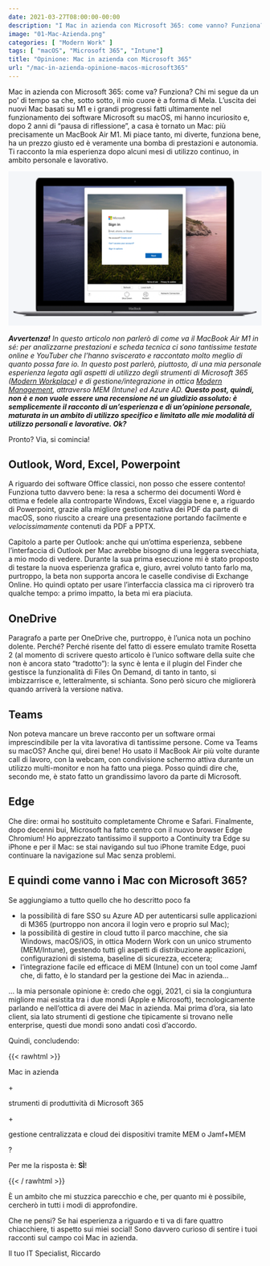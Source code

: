 ```yaml
---
date: 2021-03-27T08:00:00-00:00
description: "I Mac in azienda con Microsoft 365: come vanno? Funziona? Ti racconto la mia esperienza personale con un MacBook Air, M365 ed Intune."
image: "01-Mac-Azienda.png"
categories: [ "Modern Work" ]
tags: [ "macOS", "Microsoft 365", "Intune"]
title: "Opinione: Mac in azienda con Microsoft 365"
url: "/mac-in-azienda-opinione-macos-microsoft365"
---
```

Mac in azienda con Microsoft 365: come va? Funziona? Chi mi segue da un po’ di tempo sa che, sotto sotto, il mio cuore è a forma di Mela. L’uscita dei nuovi Mac basati su M1 e i grandi progressi fatti ultimamente nel funzionamento dei software Microsoft su macOS, mi hanno incuriosito e, dopo 2 anni di “pausa di riflessione”, a casa è tornato un Mac: più precisamente un MacBook Air M1. Mi piace tanto, mi diverte, funziona bene, ha un prezzo giusto ed è veramente una bomba di prestazioni e autonomia. Ti racconto la mia esperienza dopo alcuni mesi di utilizzo continuo, in ambito personale e lavorativo.

![Schermata di macOS con login su Azure AD](01-Mac-Azienda.png)

***Avvertenza!*** *In questo articolo non parlerò di come va il MacBook Air M1 in sé: per analizzarne prestazioni e scheda tecnica ci sono tantissime testate online e YouTuber che l’hanno sviscerato e raccontato molto meglio di quanto possa fare io.*
*In questo post parlerò, piuttosto, di una mia personale esperienza legata agli aspetti di utilizzo degli strumenti di Microsoft 365 ([Modern Workplace](/cosa-significa-modern-workplace/)) e di gestione/integrazione in ottica [Modern Management](/modern-workplace-management/), attraverso MEM (Intune) ed Azure AD.*
***Questo post, quindi, non è e non vuole essere una recensione né un giudizio assoluto: è semplicemente il racconto di un’esperienza e di un’opinione personale, maturata in un ambito di utilizzo specifico e limitato alle mie modalità di utilizzo personali e lavorative. Ok?***

Pronto? Via, si comincia!

## Outlook, Word, Excel, Powerpoint
A riguardo dei software Office classici, non posso che essere contento! Funziona tutto davvero bene: la resa a schermo dei documenti Word è ottima e fedele alla controparte Windows, Excel viaggia bene e, a riguardo di Powerpoint, grazie alla migliore gestione nativa dei PDF da parte di macOS, sono riuscito a creare una presentazione portando facilmente e *velocissimamente* contenuti da PDF a PPTX.

Capitolo a parte per Outlook: anche qui un’ottima esperienza, sebbene l’interfaccia di Outlook per Mac avrebbe bisogno di una leggera svecchiata, a mio modo di vedere. Durante la sua prima esecuzione mi è stato proposto di testare la nuova esperienza grafica e, giuro, avrei voluto tanto farlo ma, purtroppo, la beta non supporta ancora le caselle condivise di Exchange Online. Ho quindi optato per usare l’interfaccia classica ma ci riproverò tra qualche tempo: a primo impatto, la beta mi era piaciuta.

## OneDrive
Paragrafo a parte per OneDrive che, purtroppo, è l’unica nota un pochino dolente. Perché? Perché risente del fatto di essere emulato tramite Rosetta 2 (al momento di scrivere questo articolo è l’unico software della suite che non è ancora stato “tradotto”): la sync è lenta e il plugin del Finder che gestisce la funzionalità di Files On Demand, di tanto in tanto, si imbizzarrisce e, letteralmente, si schianta. Sono però sicuro che migliorerà quando arriverà la versione nativa.

## Teams
Non poteva mancare un breve racconto per un software ormai imprescindibile per la vita lavorativa di tantissime persone. Come va Teams su macOS? Anche qui, direi bene! Ho usato il MacBook Air più volte durante call di lavoro, con la webcam, con condivisione schermo attiva durante un utilizzo multi-monitor e non ha fatto una piega. Posso quindi dire che, secondo me, è stato fatto un grandissimo lavoro da parte di Microsoft.

## Edge
Che dire: ormai ho sostituito completamente Chrome e Safari. Finalmente, dopo decenni bui, Microsoft ha fatto centro con il nuovo browser Edge Chromium! Ho apprezzato tantissimo il supporto a Continuity tra Edge su iPhone e per il Mac: se stai navigando sul tuo iPhone tramite Edge, puoi continuare la navigazione sul Mac senza problemi.

## E quindi come vanno i Mac con Microsoft 365?
Se aggiungiamo a tutto quello che ho descritto poco fa
- la possibilità di fare SSO su Azure AD per autenticarsi sulle applicazioni di M365 (purtroppo non ancora il login vero e proprio sul Mac);
- la possibilità di gestire in cloud tutto il parco macchine, che sia Windows, macOS/iOS, in ottica Modern Work con un unico strumento (MEM/Intune), gestendo tutti gli aspetti di distribuzione applicazioni, configurazioni di sistema, baseline di sicurezza, eccetera;
- l’integrazione facile ed efficace di MEM (Intune) con un tool come Jamf che, di fatto, è lo standard per la gestione dei Mac in azienda...

… la mia personale opinione è: credo che oggi, 2021, ci sia la congiuntura migliore mai esistita tra i due mondi (Apple e Microsoft), tecnologicamente parlando e nell’ottica di avere dei Mac in azienda. Mai prima d’ora, sia lato client, sia lato strumenti di gestione che tipicamente si trovano nelle enterprise, questi due mondi sono andati così d’accordo.

Quindi, concludendo:

{{< rawhtml >}}
  <p class="tc">Mac in azienda</p>
  <p class="tc">+</p>
  <p class="tc">strumenti di produttività di Microsoft 365</p>
  <p class="tc">+</p>
  <p class="tc">gestione centralizzata e cloud dei dispositivi tramite MEM o Jamf+MEM</p>
  <p class="tc">?</p>
  <p class="tc">Per me la risposta è: <strong>SÌ</strong>!</p>
{{< / rawhtml >}}

È un ambito che mi stuzzica parecchio e che, per quanto mi è possibile, cercherò in tutti i modi di approfondire.

Che ne pensi? Se hai esperienza a riguardo e ti va di fare quattro chiacchiere, ti aspetto sui miei social! Sono davvero curioso di sentire i tuoi racconti sul campo coi Mac in azienda.

Il tuo IT Specialist, Riccardo